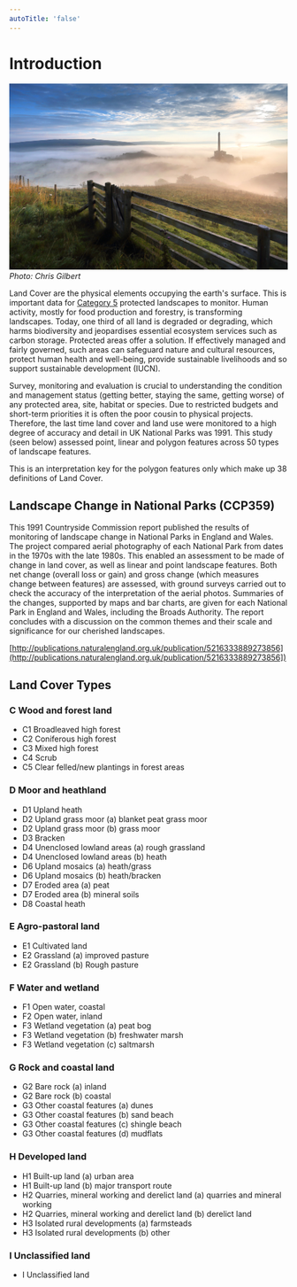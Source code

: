 ```yaml
---
autoTitle: 'false'
---
```


# Introduction

![hopevalley](./img/hopevalley.jpg)
*Photo: Chris Gilbert*

Land Cover are the physical elements occupying the earth's surface. This is important data for [Category 5](https://www.iucn.org/resources/publication/management-guidelines-iucn-category-v-protected-areas-protected) protected landscapes to monitor. Human activity, mostly for food production and forestry, is transforming landscapes. Today, one third of all land is degraded or degrading, which harms biodiversity and jeopardises essential ecosystem services such as carbon storage. Protected areas offer a solution. If effectively managed and fairly governed, such areas can safeguard nature and cultural resources, protect human health and well-being, provide sustainable livelihoods and so support sustainable development (IUCN).

Survey, monitoring and evaluation is crucial to understanding the condition and management status (getting better, staying the same, getting worse) of any protected area, site, habitat or species. Due to restricted budgets and short-term priorities it is often the poor cousin to physical projects. Therefore, the last time land cover and land use were monitored to a high degree of accuracy and detail in UK National Parks was 1991. This study (seen below) assessed point, linear and polygon features across 50 types of landscape features.

This is an interpretation key for the polygon features only which make up 38 definitions of Land Cover.

## Landscape Change in National Parks (CCP359)

This 1991 Countryside Commission report published the results of monitoring of landscape change in National Parks in England and Wales. The project compared aerial photography of each National Park from dates in the 1970s with the late 1980s. This enabled an assessment to be made of change in land cover, as well as linear and point landscape features. Both net change (overall loss or gain) and gross change (which measures change between features) are assessed, with ground surveys carried out to check the accuracy of the interpretation of the aerial photos. Summaries of the changes, supported by maps and bar charts, are given for each National Park in England and Wales, including the Broads Authority. The report concludes with a discussion on the common themes and their scale and significance for our cherished landscapes.

[http://publications.naturalengland.org.uk/publication/5216333889273856](http://publications.naturalengland.org.uk/publication/5216333889273856])

## Land Cover Types


### C Wood and forest land

* C1 Broadleaved high forest
* C2 Coniferous high forest
* C3 Mixed high forest
* C4 Scrub
* C5 Clear felled/new plantings in forest areas

### D Moor and heathland

* D1 Upland heath
* D2 Upland grass moor (a) blanket peat grass moor
* D2 Upland grass moor (b) grass moor
* D3 Bracken
* D4 Unenclosed lowland areas (a) rough grassland
* D4 Unenclosed lowland areas (b) heath
* D6 Upland mosaics (a) heath/grass
* D6 Upland mosaics (b) heath/bracken
* D7 Eroded area (a) peat
* D7 Eroded area (b) mineral soils
* D8 Coastal heath

### E Agro-pastoral land

* E1 Cultivated land
* E2 Grassland (a) improved pasture
* E2 Grassland (b) Rough pasture

### F Water and wetland

* F1 Open water, coastal
* F2 Open water, inland
* F3 Wetland vegetation (a) peat bog
* F3 Wetland vegetation (b) freshwater marsh
* F3 Wetland vegetation (c) saltmarsh

### G Rock and coastal land

* G2 Bare rock (a) inland
* G2 Bare rock (b) coastal
* G3 Other coastal features (a) dunes
* G3 Other coastal features (b) sand beach
* G3 Other coastal features (c) shingle beach
* G3 Other coastal features (d) mudflats

### H Developed land

* H1 Built-up land (a) urban area
* H1 Built-up land (b) major transport route
* H2 Quarries, mineral working and derelict land (a) quarries and mineral working
* H2 Quarries, mineral working and derelict land (b) derelict land
* H3 Isolated rural developments (a) farmsteads
* H3 Isolated rural developments (b) other

### I Unclassified land

* I Unclassified land